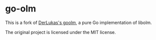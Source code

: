 # go-olm
This is a fork of [DerLukas's goolm](https://codeberg.org/DerLukas/goolm),
a pure Go implementation of libolm.

The original project is licensed under the MIT license.
